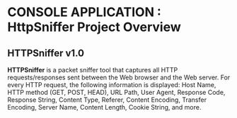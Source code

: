 # CONSOLE APPLICATION : HttpSniffer Project Overview

## HTTPSniffer v1.0

**HTTPSniffer**  is a packet sniffer tool that captures all HTTP requests/responses sent 
between the Web browser and the Web server. For every HTTP request, the following information 
is displayed: Host Name, HTTP method (GET, POST, HEAD), URL Path, User Agent, Response Code, 
Response String, Content Type, Referer, Content Encoding, Transfer Encoding, Server Name, 
Content Length, Cookie String, and more.
